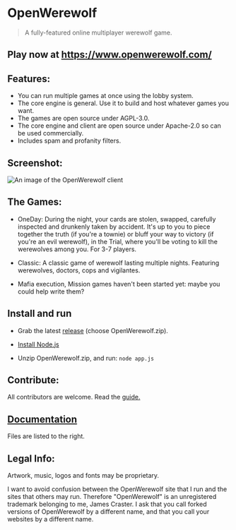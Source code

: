 # OpenWerewolf

> A fully-featured online multiplayer werewolf game.

## Play now at https://www.openwerewolf.com/

## Features:
* You can run multiple games at once using the lobby system.
* The core engine is general. Use it to build and host whatever games you want.
* The games are open source under AGPL-3.0.
* The core engine and client are open source under Apache-2.0 so can be used commercially.
* Includes spam and profanity filters.

## Screenshot:
![An image of the OpenWerewolf client](https://github.com/JamesCraster/OpenWerewolf/blob/master/Screenshot.png)

## The Games:
* OneDay: During the night, your cards are stolen, swapped, carefully inspected and drunkenly taken by accident.
It's up to you to piece together the truth (if you're a townie) or bluff your way to victory (if you're an evil werewolf),
in the Trial, where you'll be voting to kill the werewolves among you. For 3-7 players.

* Classic: A classic game of werewolf lasting multiple nights. Featuring werewolves, doctors, cops and vigilantes.

* Mafia execution, Mission games haven't been started yet: maybe you could help write them?
## Install and run
* Grab the latest [release](https://github.com/JamesCraster/OpenWerewolf/releases) (choose OpenWerewolf.zip).

* [Install Node.js](https://nodejs.org/en/)  

* Unzip OpenWerewolf.zip, and run: `node app.js`  


## Contribute:
All contributors are welcome. Read the [guide.](https://github.com/JamesCraster/OpenWerewolf/wiki/Contributing)

## [Documentation](https://jamescraster.github.io/OpenWerewolf-Releases/index.html)
Files are listed to the right.

## Legal Info:
Artwork, music, logos and fonts may be proprietary.

I want to avoid confusion between the OpenWerewolf site that I run and the sites that others may run.
Therefore "OpenWerewolf" is an unregistered trademark belonging to me, James Craster.
I ask that you call forked versions of OpenWerewolf by a different name, and that you call your websites by a different name.




